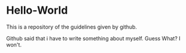 # Hello-World
This is a repository of the guidelines given by github.

Github said that i have to write something about myself. Guess What?
I won't. 
